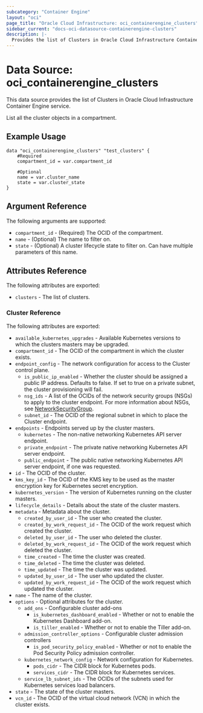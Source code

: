 ```yaml
---
subcategory: "Container Engine"
layout: "oci"
page_title: "Oracle Cloud Infrastructure: oci_containerengine_clusters"
sidebar_current: "docs-oci-datasource-containerengine-clusters"
description: |-
  Provides the list of Clusters in Oracle Cloud Infrastructure Container Engine service
---
```


# Data Source: oci_containerengine_clusters
This data source provides the list of Clusters in Oracle Cloud Infrastructure Container Engine service.

List all the cluster objects in a compartment.

## Example Usage

```hcl
data "oci_containerengine_clusters" "test_clusters" {
	#Required
	compartment_id = var.compartment_id

	#Optional
	name = var.cluster_name
	state = var.cluster_state
}
```

## Argument Reference

The following arguments are supported:

* `compartment_id` - (Required) The OCID of the compartment.
* `name` - (Optional) The name to filter on.
* `state` - (Optional) A cluster lifecycle state to filter on. Can have multiple parameters of this name.


## Attributes Reference

The following attributes are exported:

* `clusters` - The list of clusters.

### Cluster Reference

The following attributes are exported:

* `available_kubernetes_upgrades` - Available Kubernetes versions to which the clusters masters may be upgraded.
* `compartment_id` - The OCID of the compartment in which the cluster exists.
* `endpoint_config` - The network configuration for access to the Cluster control plane. 
	* `is_public_ip_enabled` - Whether the cluster should be assigned a public IP address. Defaults to false. If set to true on a private subnet, the cluster provisioning will fail.
	* `nsg_ids` - A list of the OCIDs of the network security groups (NSGs) to apply to the cluster endpoint. For more information about NSGs, see [NetworkSecurityGroup](https://docs.cloud.oracle.com/iaas/api/#/en/iaas/20160918/NetworkSecurityGroup/). 
	* `subnet_id` - The OCID of the regional subnet in which to place the Cluster endpoint.
* `endpoints` - Endpoints served up by the cluster masters.
	* `kubernetes` - The non-native networking Kubernetes API server endpoint.
	* `private_endpoint` - The private native networking Kubernetes API server endpoint.
	* `public_endpoint` - The public native networking Kubernetes API server endpoint, if one was requested.
* `id` - The OCID of the cluster.
* `kms_key_id` - The OCID of the KMS key to be used as the master encryption key for Kubernetes secret encryption.
* `kubernetes_version` - The version of Kubernetes running on the cluster masters.
* `lifecycle_details` - Details about the state of the cluster masters.
* `metadata` - Metadata about the cluster.
	* `created_by_user_id` - The user who created the cluster.
	* `created_by_work_request_id` - The OCID of the work request which created the cluster.
	* `deleted_by_user_id` - The user who deleted the cluster.
	* `deleted_by_work_request_id` - The OCID of the work request which deleted the cluster.
	* `time_created` - The time the cluster was created.
	* `time_deleted` - The time the cluster was deleted.
	* `time_updated` - The time the cluster was updated.
	* `updated_by_user_id` - The user who updated the cluster.
	* `updated_by_work_request_id` - The OCID of the work request which updated the cluster.
* `name` - The name of the cluster.
* `options` - Optional attributes for the cluster.
	* `add_ons` - Configurable cluster add-ons
		* `is_kubernetes_dashboard_enabled` - Whether or not to enable the Kubernetes Dashboard add-on.
		* `is_tiller_enabled` - Whether or not to enable the Tiller add-on.
	* `admission_controller_options` - Configurable cluster admission controllers
		* `is_pod_security_policy_enabled` - Whether or not to enable the Pod Security Policy admission controller.
	* `kubernetes_network_config` - Network configuration for Kubernetes.
		* `pods_cidr` - The CIDR block for Kubernetes pods.
		* `services_cidr` - The CIDR block for Kubernetes services.
	* `service_lb_subnet_ids` - The OCIDs of the subnets used for Kubernetes services load balancers.
* `state` - The state of the cluster masters.
* `vcn_id` - The OCID of the virtual cloud network (VCN) in which the cluster exists.

